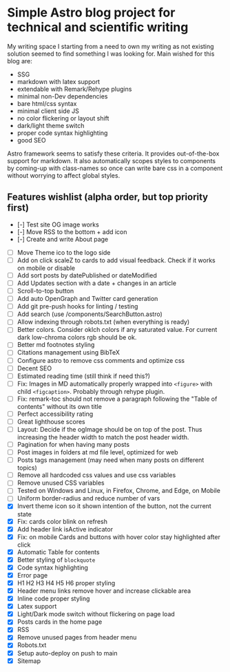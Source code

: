 # Simple Astro blog project for technical and scientific writing

My writing space I starting from a need to own my writing as not existing solution seemed to find something I was looking for. Main wished for this blog are:

-   SSG
-   markdown with latex support
-   extendable with Remark/Rehype plugins
-   minimal non-Dev dependencies
-   bare html/css syntax
-   minimal client side JS
-   no color flickering or layout shift
-   dark/light theme switch
-   proper code syntax highlighting
-   good SEO

Astro framework seems to satisfy these criteria. It provides out-of-the-box support for markdown. It also automatically scopes styles to components by coming-up with class-names so once can write bare css in a component without worrying to affect global styles.

## Features wishlist (alpha order, but top priority first)

-   [-] Test site OG image works
-   [-] Move RSS to the bottom + add icon
-   [-] Create and write About page
-   [ ] Move Theme ico to the logo side
-   [ ] Add on click scaleZ to cards to add visual feedback. Check if it works on mobile or disable
-   [ ] Add sort posts by datePublished or dateModified
-   [ ] Add Updates section with a date + changes in an article
-   [ ] Scroll-to-top button
-   [ ] Add auto OpenGraph and Twitter card generation
-   [ ] Add git pre-push hooks for linting / testing
-   [ ] Add search (use /components/SearchButton.astro)
-   [ ] Allow indexing through robots.txt (when everything is ready)
-   [ ] Better colors. Consider oklch colors if any saturated value. For current dark low-chroma colors rgb should be ok.
-   [ ] Better md footnotes styling
-   [ ] Citations management using BibTeX
-   [ ] Configure astro to remove css comments and optimize css
-   [ ] Decent SEO
-   [ ] Estimated reading time (still think if need this?)
-   [ ] Fix: Images in MD automatically properly wrapped into `<figure>` with child `<figcaption>`. Probably through rehype plugin.
-   [ ] Fix: remark-toc should not remove a paragraph following the "Table of contents" without its own title
-   [ ] Perfect accessibility rating
-   [ ] Great lighthouse scores
-   [ ] Layout: Decide if the ogImage should be on top of the post. Thus increasing the header width to match the post header width.
-   [ ] Pagination for when having many posts
-   [ ] Post images in folders at md file level, optimized for web
-   [ ] Posts tags management (may need when many posts on different topics)
-   [ ] Remove all hardcoded css values and use css variables
-   [ ] Remove unused CSS variables
-   [ ] Tested on Windows and Linux, in Firefox, Chrome, and Edge, on Mobile
-   [ ] Uniform border-radius and reduce number of vars
-   [x] Invert theme icon so it shown intention of the button, not the current state
-   [x] Fix: cards color blink on refresh
-   [x] Add header link isActive indicator
-   [x] Fix: on mobile Cards and buttons with hover color stay highlighted after click
-   [x] Automatic Table for contents
-   [x] Better styling of `blockquote`
-   [x] Code syntax highlighting
-   [x] Error page
-   [x] H1 H2 H3 H4 H5 H6 proper styling
-   [x] Header menu links remove hover and increase clickable area
-   [x] Inline code proper styling
-   [x] Latex support
-   [x] Light/Dark mode switch without flickering on page load
-   [x] Posts cards in the home page
-   [x] RSS
-   [x] Remove unused pages from header menu
-   [x] Robots.txt
-   [x] Setup auto-deploy on push to main
-   [x] Sitemap
